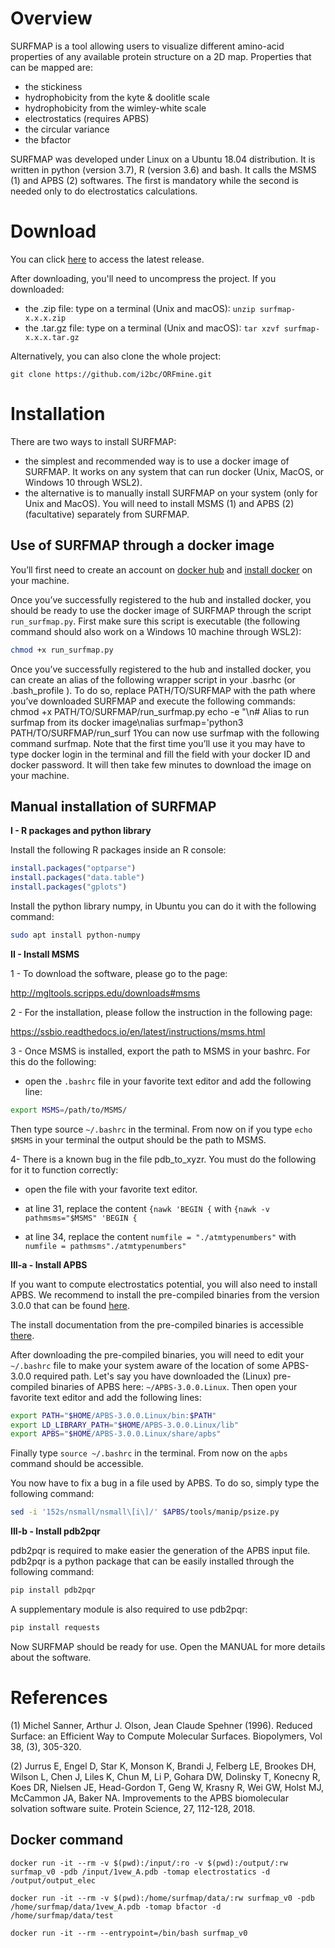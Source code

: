 # Overview

SURFMAP is a tool allowing users to visualize different amino-acid properties of any available protein structure on a 2D map. Properties that can be mapped are:
- the stickiness
- hydrophobicity from the kyte & doolitle scale
- hydrophobicity from the wimley-white scale
- electrostatics (requires APBS)
- the circular variance
- the bfactor

SURFMAP was developed under Linux on a Ubuntu 18.04 distribution. It is written in python (version 3.7), R (version 3.6)
and bash. It calls the MSMS (1) and APBS (2) softwares. The first is mandatory while the second is needed
only to do electrostatics calculations.


# Download

You can click [here](https://github.com/i2bc/SURFMAP/releases/latest/) to access the latest release.

After downloading, you'll need to uncompress the project. If you downloaded:
- the .zip file: type on a terminal (Unix and macOS): `unzip surfmap-x.x.x.zip`
- the .tar.gz file: type on a terminal (Unix and macOS): `tar xzvf surfmap-x.x.x.tar.gz`


Alternatively, you can also clone the whole project:
```
git clone https://github.com/i2bc/ORFmine.git
```


# Installation

There are two ways to install SURFMAP:
- the simplest and recommended way is to use a docker image of SURFMAP. It works on any system that can run docker (Unix, MacOS, or Windows 10 through WSL2).
- the alternative is to manually install SURFMAP on your system (only for Unix and MacOS).  You will need to install MSMS (1) and APBS (2) (facultative) separately from SURFMAP.


## Use of SURFMAP through a docker image
You’ll first need to create an account on [docker hub](https://hub.docker.com/) and [install docker](https://docs.docker.com/get-docker/) on your machine. 

Once you’ve successfully registered to the hub and installed docker, you should be ready to use the docker image of SURFMAP through the script `run_surfmap.py`. First make sure this script is executable (the following command should also work on a Windows 10 machine through WSL2):
``` bash
chmod +x run_surfmap.py
```



Once you’ve successfully registered to the hub and installed docker, you can create an alias of the following wrapper script in your .basrhc (or .bash_profile ). To do so, replace PATH/TO/SURFMAP with the path where you’ve
downloaded SURFMAP and execute the following commands:
chmod +x PATH/TO/SURFMAP/run_surfmap.py
echo -e "\n# Alias to run surfmap from its docker image\nalias surfmap='python3 PATH/TO/SURFMAP/run_surf
1You can now use surfmap with the following command surfmap. Note that the first time you’ll use it you
may have to type docker login in the terminal and fill the field with your docker ID and docker password.
It will then take few minutes to download the image on your machine.


## Manual installation of SURFMAP

**I - R packages and python library**

Install the following R packages inside an R console:

```R
install.packages("optparse")
install.packages("data.table")
install.packages("gplots")
```

Install the python library numpy, in Ubuntu you can do it with the following command:

```bash
sudo apt install python-numpy
```

**II - Install MSMS**

1 - To download the software, please go to the page:

http://mgltools.scripps.edu/downloads#msms

2 - For the installation, please follow the instruction in the following page:

https://ssbio.readthedocs.io/en/latest/instructions/msms.html

3 - Once MSMS is installed, export the path to MSMS in your bashrc. For this do the following:

- open the `.bashrc` file in your favorite text editor and add the following line:

```bash
export MSMS=/path/to/MSMS/
```

Then type source `~/.bashrc` in the terminal. From now on if you type `echo $MSMS` in your terminal the output should be the path to MSMS.

4- There is a known bug in the file pdb_to_xyzr. You must do the following for it to function correctly:

- open the file with your favorite text editor.

- at line 31, replace the content `{nawk 'BEGIN {` with `{nawk -v pathmsms="$MSMS" 'BEGIN {`

- at line 34, replace the content `numfile = "./atmtypenumbers"` with `numfile = pathmsms"./atmtypenumbers"`

**III-a - Install APBS**

If you want to compute electrostatics potential, you will also need to install APBS. We recommend to install the pre-compiled binaries from the version 3.0.0 that can be found [here](https://github.com/Electrostatics/apbs/releases/tag/v3.0.0).

The install documentation from the pre-compiled binaries is accessible [there](https://apbs.readthedocs.io/en/latest/getting/index.html#installing-from-pre-compiled-binaries).


After downloading the pre-compiled binaries, you will need to edit your `~/.bashrc` file to make your system aware of the location of some APBS-3.0.0 required path. Let's say you have downloaded the (Linux) pre-compiled binaries of APBS here: `~/APBS-3.0.0.Linux`. Then open your favorite text editor and add the following lines:

```bash
export PATH="$HOME/APBS-3.0.0.Linux/bin:$PATH"
export LD_LIBRARY_PATH="$HOME/APBS-3.0.0.Linux/lib"
export APBS="$HOME/APBS-3.0.0.Linux/share/apbs"
```

Finally type `source ~/.bashrc` in the terminal. From now on the `apbs` command should be accessible.

You now have to fix a bug in a file used by APBS. To do so, simply type the following command:
```bash
sed -i '152s/nsmall/nsmall\[i\]/' $APBS/tools/manip/psize.py
```

**III-b - Install pdb2pqr**

pdb2pqr is required to make easier the generation of the APBS input file. pdb2pqr is a python package that can be easily installed through the following command:
```bash
pip install pdb2pqr
```

A supplementary module is also required to use pdb2pqr:
```bash
pip install requests
```



Now SURFMAP should be ready for use. Open the MANUAL for more details about the software.


# References

(1) Michel Sanner, Arthur J. Olson, Jean Claude Spehner (1996). Reduced Surface: an Efficient Way to Compute Molecular Surfaces. Biopolymers, Vol 38, (3), 305-320.

(2) Jurrus E, Engel D, Star K, Monson K, Brandi J, Felberg LE, Brookes DH, Wilson L, Chen J, Liles K, Chun M, Li P, Gohara DW, Dolinsky T, Konecny R, Koes DR, Nielsen JE, Head-Gordon T, Geng W, Krasny R, Wei GW, Holst MJ, McCammon JA, Baker NA. Improvements to the APBS biomolecular solvation software suite. Protein Science, 27, 112-128, 2018.


## Docker command
```
docker run -it --rm -v $(pwd):/input/:ro -v $(pwd):/output/:rw surfmap_v0 -pdb /input/1vew_A.pdb -tomap electrostatics -d /output/output_elec
```

```
docker run -it --rm -v $(pwd):/home/surfmap/data/:rw surfmap_v0 -pdb /home/surfmap/data/1vew_A.pdb -tomap bfactor -d /home/surfmap/data/test
```

```
docker run -it --rm --entrypoint=/bin/bash surfmap_v0
```
